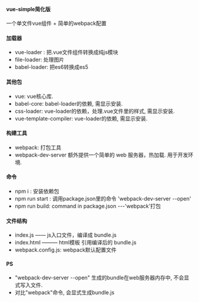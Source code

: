 #### vue-simple简化版 
一个单文件vue组件 + 简单的webpack配置


#### 加载器
- vue-loader : 把.vue文件组件转换成纯js模块
- file-loader: 处理图片
- babel-loader: 把es6转换成es5

#### 其他包
- vue: vue核心库.
- babel-core: babel-loader的依赖, 需显示安装.
- css-loader: vue-loader的依赖，处理.vue文件里的样式, 需显示安装.
- vue-template-compiler: vue-loader的依赖, 需显示安装.

#### 构建工具
- webpack: 打包工具
- webpack-dev-server 额外提供一个简单的 web 服务器，热加载. 用于开发环境.


#### 命令
- npm i : 安装依赖包
- npm run start : 调用package.json里的命令 'webpack-dev-server  --open' 
- npm run build:  command in package.json ---'webpack'打包

#### 文件结构
- index.js —— js入口文件，编译成 bundle.js
- index.html ——— html模板  引用编译后的 bundle.js 
- webpack.config.js:  webpack默认配置文件

#### PS
 - "webpack-dev-server --open" 生成的bundle在web服务器内存中, 不会显式写入文件.
 - 对比"webpack"命令, 会显式生成bundle.js
 
  


